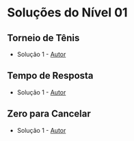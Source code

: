 # Soluções do Nível 01

## Torneio de Tênis
- Solução 1 - [Autor]() <Insira o link para o seu github nos parenteses>

<Se possivel insira uma breve explicacao da solucao>

## Tempo de Resposta
- Solução 1 - [Autor]() <Insira o link para o seu github nos parenteses>

<Se possivel insira uma breve explicacao da solucao>

## Zero para Cancelar
- Solução 1 - [Autor]() <Insira o link para o seu github nos parenteses>

<Se possivel insira uma breve explicacao da solucao>
